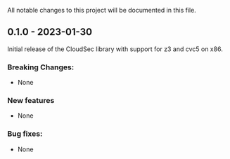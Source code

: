All notable changes to this project will be documented in this file.


## 0.1.0 - 2023-01-30
Initial release of the CloudSec library with support for z3 and cvc5 on x86.

### Breaking Changes:
- None

### New features
- None

### Bug fixes:
- None
